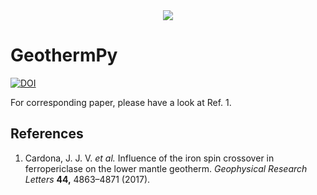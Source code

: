 <div align="center">
  <img src="https://i.imgur.com/nfNOLBnm.png"><br>
</div>

# GeothermPy

[![DOI](https://zenodo.org/badge/DOI/10.5281/zenodo.11055532.svg)](https://doi.org/10.5281/zenodo.11055532)

For corresponding paper, please have a look at Ref. 1.

## References

1. Cardona, J. J. V. *et al.* Influence of the iron spin crossover in ferropericlase on the lower mantle geotherm. *Geophysical Research Letters* **44,** 4863–4871 (2017).
